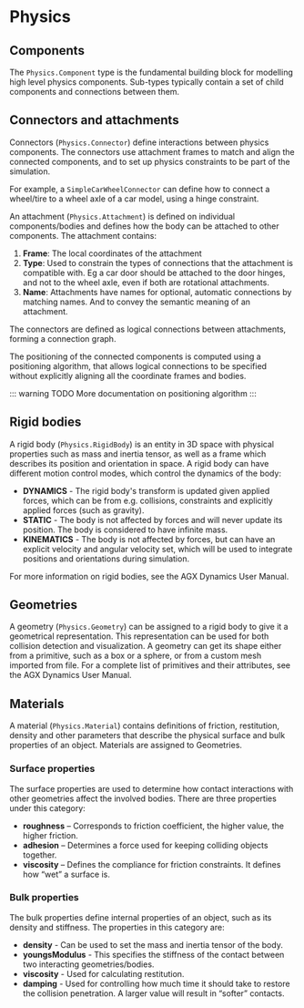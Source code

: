 # Physics

## Components

The `Physics.Component` type is the fundamental building block for modelling high level physics components. Sub-types typically contain a set of child components and connections between them.


## Connectors and attachments

Connectors (`Physics.Connector`) define interactions between physics components. The connectors use attachment frames to match and align the connected components, and to set up physics constraints to be part of the simulation.

For example, a `SimpleCarWheelConnector` can define how to connect a wheel/tire to a wheel axle of a car model, using a hinge constraint.

An attachment (`Physics.Attachment`) is defined on individual components/bodies and defines how the body can be attached to other components. The attachment contains:

1. **Frame**: The local coordinates of the attachment
2. **Type**: Used to constrain the types of connections that the attachment is compatible with. Eg a car door should be attached to the door hinges, and not to the wheel axle, even if both are rotational attachments.
3. **Name**: Attachments have names for optional, automatic connections by matching names. And to convey the semantic meaning of an attachment.

The connectors are defined as logical connections between attachments, forming a connection graph.

The positioning of the connected components is computed using a positioning algorithm, that allows logical connections to be specified without explicitly aligning all the coordinate frames and bodies.

::: warning TODO
More documentation on positioning algorithm
:::


## Rigid bodies

A rigid body (`Physics.RigidBody`) is an entity in 3D space with physical properties such as mass and inertia tensor, as well as a frame which describes its position and orientation in space. A rigid body can have different motion control modes, which control the dynamics of the body:

- **DYNAMICS** - The rigid body's transform is updated given applied forces, which can be from e.g. collisions, constraints and explicitly applied forces (such as gravity).
- **STATIC** - The body is not affected by forces and will never update its position. The body is considered to have infinite mass.
- **KINEMATICS** - The body is not affected by forces, but can have an explicit velocity and angular velocity set, which will be used to integrate positions and orientations during simulation.

For more information on rigid bodies, see the AGX Dynamics User Manual.


## Geometries

A geometry (`Physics.Geometry`) can be assigned to a rigid body to give it a geometrical representation. This representation can be used for both collision detection and visualization. A geometry can get its shape either from a primitive, such as a box or a sphere, or from a custom mesh imported from file. For a complete list of primitives and their attributes, see the AGX Dynamics User Manual.


## Materials

A material (`Physics.Material`) contains definitions of friction, restitution, density and other parameters that describe the physical surface and bulk properties of an object. Materials are assigned to Geometries.

### Surface properties

The surface properties are used to determine how contact interactions with other geometries affect the involved bodies. There are three properties under this category:

- **roughness** – Corresponds to friction coefficient, the higher value, the higher friction.
- **adhesion** – Determines a force used for keeping colliding objects together.
- **viscosity** – Defines the compliance for friction constraints. It defines how “wet” a surface is.

### Bulk properties

The bulk properties define internal properties of an object, such as its density and stiffness. The properties in this category are:

- **density** - Can be used to set the mass and inertia tensor of the body.
- **youngsModulus** - This specifies the stiffness of the contact between two interacting geometries/bodies.
- **viscosity** - Used for calculating restitution.
- **damping** - Used for controlling how much time it should take to restore the collision penetration. A larger value will result in “softer” contacts.


<!-- ## Mechanics -->

<!-- ## FMI Export -->

